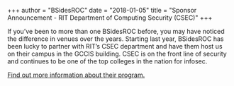 +++
author = "BSidesROC"
date = "2018-01-05"
title = "Sponsor Announcement - RIT Department of Computing Security (CSEC)"
+++

If you’ve been to more than one BSidesROC before, you may have noticed the difference in venues over the years. Starting last year, BSidesROC  has been lucky to partner with RIT’s CSEC department and have them host us on their campus in the GCCIS building. CSEC is on the front line of security and continues to be one of the top colleges in the nation for infosec.

[Find out more information about their program.](https://www.rit.edu/gccis/computingsecurity/)
